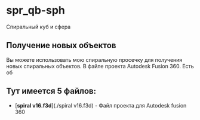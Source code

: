 # spr_qb-sph
Спиральный куб и сфера

## Получение новых объектов
Вы можете использовать мою спиральную просечку для получения новых спиральных объектов.
В файле проекта Autodesk Fusion 360. Есть об

## Тут имеется 5 файлов:
- [**spiral v16.f3d**](./spiral v16.f3d) - Файл проекта для Autodesk fusion 360
